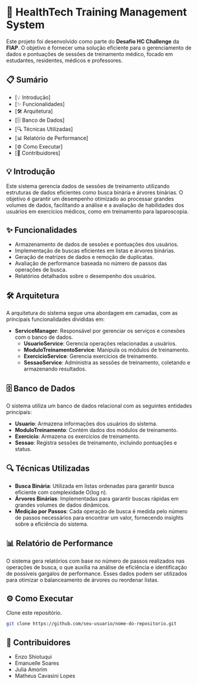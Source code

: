 # 🏥 HealthTech Training Management System

Este projeto foi desenvolvido como parte do **Desafio HC Challenge** da **FIAP**. O objetivo é fornecer uma solução eficiente para o gerenciamento de dados e pontuações de sessões de treinamento médico, focado em estudantes, residentes, médicos e professores.

## 📋 Sumário
- [💡 Introdução]
- [✨ Funcionalidades]
- [🛠️ Arquitetura]
- [🗄️ Banco de Dados]
- [🔍 Técnicas Utilizadas]
- [📊 Relatório de Performance]
- [⚙️ Como Executar]
- [👥 Contribuidores]

## 💡 Introdução
Este sistema gerencia dados de sessões de treinamento utilizando estruturas de dados eficientes como busca binária e árvores binárias. O objetivo é garantir um desempenho otimizado ao processar grandes volumes de dados, facilitando a análise e a avaliação de habilidades dos usuários em exercícios médicos, como em treinamento para laparoscopia.

## ✨ Funcionalidades
- Armazenamento de dados de sessões e pontuações dos usuários.
- Implementação de buscas eficientes em listas e árvores binárias.
- Geração de matrizes de dados e remoção de duplicatas.
- Avaliação de performance baseada no número de passos das operações de busca.
- Relatórios detalhados sobre o desempenho dos usuários.

## 🛠️ Arquitetura
A arquitetura do sistema segue uma abordagem em camadas, com as principais funcionalidades divididas em:
- **ServiceManager**: Responsável por gerenciar os serviços e conexões com o banco de dados.
  - **UsuarioService**: Gerencia operações relacionadas a usuários.
  - **ModuloTreinamentoService**: Manipula os módulos de treinamento.
  - **ExercicioService**: Gerencia exercícios de treinamento.
  - **SessaoService**: Administra as sessões de treinamento, coletando e armazenando resultados.

## 🗄️ Banco de Dados
O sistema utiliza um banco de dados relacional com as seguintes entidades principais:
- **Usuario**: Armazena informações dos usuários do sistema.
- **ModuloTreinamento**: Contém dados dos módulos de treinamento.
- **Exercicio**: Armazena os exercícios de treinamento.
- **Sessao**: Registra sessões de treinamento, incluindo pontuações e status.

## 🔍 Técnicas Utilizadas
- **Busca Binária**: Utilizada em listas ordenadas para garantir busca eficiente com complexidade O(log n).
- **Árvores Binárias**: Implementadas para garantir buscas rápidas em grandes volumes de dados dinâmicos.
- **Medição por Passos**: Cada operação de busca é medida pelo número de passos necessários para encontrar um valor, fornecendo insights sobre a eficiência do sistema.

## 📊 Relatório de Performance
O sistema gera relatórios com base no número de passos realizados nas operações de busca, o que auxilia na análise de eficiência e identificação de possíveis gargalos de performance. Esses dados podem ser utilizados para otimizar o balanceamento de árvores ou reordenar listas.

## ⚙️ Como Executar
Clone este repositório.
```bash
git clone https://github.com/seu-usuario/nome-do-repositorio.git
```
## 👥 Contribuidores
- Enzo Shiotuqui
- Emanuelle Soares
- Julia Amorim
- Matheus Cavasini Lopes


